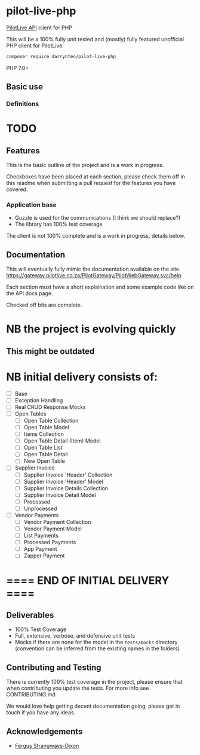 # pilot-live-php

[PilotLive API](https://gateway.pilotlive.co.za/PilotGateway/PilotWebGateway.svc/help) client for PHP

This will be a 100% fully unit tested and (mostly) fully featured unofficial PHP
client for PilotLive

```bash
composer require darrynten/pilot-live-php
```

PHP 7.0+

## Basic use

### Definitions

# TODO

## Features

This is the basic outline of the project and is a work in progress.

Checkboxes have been placed at each section, please check them off
in this readme when submitting a pull request for the features you
have covered.

### Application base

* Guzzle is used for the communications (I think we should replace?)
* The library has 100% test coverage

The client is not 100% complete and is a work in progress, details below.

## Documentation

This will eventually fully mimic the documentation available on the site.
https://gateway.pilotlive.co.za/PilotGateway/PilotWebGateway.svc/help

Each section must have a short explaination and some example code like on
the API docs page.

Checked off bits are complete.

# NB the project is evolving quickly

## This might be outdated

# NB initial delivery consists of:

- [ ] Base
- [ ] Exception Handling
- [ ] Real CRUD Response Mocks
- [ ] Open Tables
  - [ ] Open Table Collection
  - [ ] Open Table Model
  - [ ] Items Collection
  - [ ] Open Table Detail (Item) Model
  - [ ] Open Table List
  - [ ] Open Table Detail
  - [ ] New Open Table
- [ ] Supplier Invoice
  - [ ] Supplier Invoice 'Header' Collection
  - [ ] Supplier Invoice 'Header' Model
  - [ ] Supplier Invoice Details Collection
  - [ ] Supplier Invoice Detail Model
  - [ ] Processed
  - [ ] Unprocessed
- [ ] Vendor Payments
  - [ ] Vendor Payment Collection
  - [ ] Vendor Payment Model
  - [ ] List Payments
  - [ ] Processed Payments
  - [ ] App Payment
  - [ ] Zapper Payment

# ==== END OF INITIAL DELIVERY ====

## Deliverables

* 100% Test Coverage
* Full, extensive, verbose, and defensive unit tests
* Mocks if there are none for the model in the `tests/mocks` directory (convention
can be inferred from the existing names in the folders)

## Contributing and Testing

There is currently 100% test coverage in the project, please ensure that
when contributing you update the tests. For more info see CONTRIBUTING.md

We would love help getting decent documentation going, please get in touch
if you have any ideas.

## Acknowledgements

* [Fergus Strangways-Dixon](https://github.com/fergusdixon)
